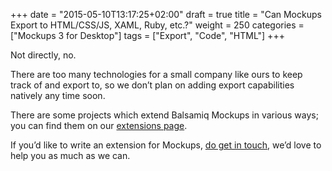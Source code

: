 +++
date = "2015-05-10T13:17:25+02:00"
draft = true
title = "Can Mockups Export to HTML/CSS/JS, XAML, Ruby, etc.?"
weight = 250
categories = ["Mockups 3 for Desktop"]
tags = ["Export", "Code", "HTML"]
+++

Not directly, no.

There are too many technologies for a small company like ours to keep track of and export to, so we don’t plan on adding export capabilities natively any time soon.

There are some projects which extend Balsamiq Mockups in various ways; you can find them on our [extensions page](http://support.balsamiq.com/customer/portal/articles/135659).

If you’d like to write an extension for Mockups, [do get in touch](mailto:peldi@balsamiq.com), we’d love to help you as much as we can.